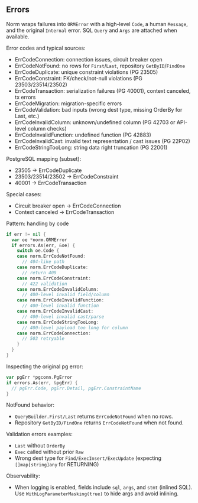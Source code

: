 ## Errors

Norm wraps failures into `ORMError` with a high-level `Code`, a human `Message`, and the original `Internal` error. SQL `Query` and `Args` are attached when available.

Error codes and typical sources:

- ErrCodeConnection: connection issues, circuit breaker open
- ErrCodeNotFound: no rows for `First`/`Last`, repository `GetByID`/`FindOne`
- ErrCodeDuplicate: unique constraint violations (PG 23505)
- ErrCodeConstraint: FK/check/not-null violations (PG 23503/23514/23502)
- ErrCodeTransaction: serialization failures (PG 40001), context canceled, tx errors
- ErrCodeMigration: migration-specific errors
- ErrCodeValidation: bad inputs (wrong dest type, missing OrderBy for Last, etc.)
- ErrCodeInvalidColumn: unknown/undefined column (PG 42703 or API-level column checks)
- ErrCodeInvalidFunction: undefined function (PG 42883)
- ErrCodeInvalidCast: invalid text representation / cast issues (PG 22P02)
- ErrCodeStringTooLong: string data right truncation (PG 22001)

PostgreSQL mapping (subset):

- 23505 → ErrCodeDuplicate
- 23503/23514/23502 → ErrCodeConstraint
- 40001 → ErrCodeTransaction

Special cases:

- Circuit breaker open → ErrCodeConnection
- Context canceled → ErrCodeTransaction

Pattern: handling by code

```go
if err != nil {
  var oe *norm.ORMError
  if errors.As(err, &oe) {
    switch oe.Code {
    case norm.ErrCodeNotFound:
      // 404-like path
    case norm.ErrCodeDuplicate:
      // return 409
    case norm.ErrCodeConstraint:
      // 422 validation
    case norm.ErrCodeInvalidColumn:
      // 400-level invalid field/column
    case norm.ErrCodeInvalidFunction:
      // 400-level invalid function
    case norm.ErrCodeInvalidCast:
      // 400-level invalid cast/parse
    case norm.ErrCodeStringTooLong:
      // 400-level payload too long for column
    case norm.ErrCodeConnection:
      // 503 retryable
    }
  }
}
```

Inspecting the original pg error:

```go
var pgErr *pgconn.PgError
if errors.As(err, &pgErr) {
  // pgErr.Code, pgErr.Detail, pgErr.ConstraintName
}
```

NotFound behavior:

- `QueryBuilder.First/Last` returns `ErrCodeNotFound` when no rows.
- Repository `GetByID/FindOne` returns `ErrCodeNotFound` when not found.

Validation errors examples:

- `Last` without `OrderBy`
- `Exec` called without prior `Raw`
- Wrong dest type for `Find/ExecInsert/ExecUpdate` (expecting `[]map[string]any` for RETURNING)

Observability:

- When logging is enabled, fields include `sql`, `args`, and `stmt` (inlined SQL). Use `WithLogParameterMasking(true)` to hide args and avoid inlining.
